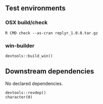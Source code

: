 

## Test environments

### OSX build/check

    R CMD check --as-cran replyr_1.0.0.tar.gz 
 

### win-builder 

    devtools::build_win()


## Downstream dependencies

No declared dependencies.

    devtools::revdep()
    character(0)
